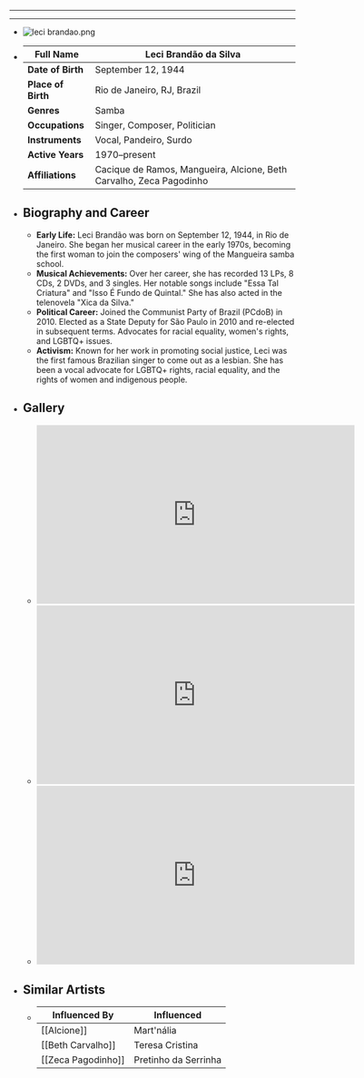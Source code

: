 ---
---



- ---
  ---
- ![leci brandao.png](../assets/leci_brandao_1717739637809_0.png)
- | **Full Name**     | Leci Brandão da Silva                   |
  |-------------------|-------------------------------------------|
  | **Date of Birth** | September 12, 1944                        |
  | **Place of Birth**| Rio de Janeiro, RJ, Brazil                |
  | **Genres**        | Samba                                     |
  | **Occupations**   | Singer, Composer, Politician              |
  | **Instruments**   | Vocal, Pandeiro, Surdo                    |
  | **Active Years**  | 1970–present                              |
  | **Affiliations**  | Cacique de Ramos, Mangueira, Alcione, Beth Carvalho, Zeca Pagodinho |
- ## **Biography and Career**
	- **Early Life:** Leci Brandão was born on September 12, 1944, in Rio de Janeiro. She began her musical career in the early 1970s, becoming the first woman to join the composers' wing of the Mangueira samba school.
	- **Musical Achievements:** Over her career, she has recorded 13 LPs, 8 CDs, 2 DVDs, and 3 singles. Her notable songs include "Essa Tal Criatura" and "Isso É Fundo de Quintal." She has also acted in the telenovela "Xica da Silva."
	- **Political Career:** Joined the Communist Party of Brazil (PCdoB) in 2010. Elected as a State Deputy for São Paulo in 2010 and re-elected in subsequent terms. Advocates for racial equality, women's rights, and LGBTQ+ issues.
	- **Activism:** Known for her work in promoting social justice, Leci was the first famous Brazilian singer to come out as a lesbian. She has been a vocal advocate for LGBTQ+ rights, racial equality, and the rights of women and indigenous people.
- ## **Gallery**
	- <iframe width="560" height="315" src="https://www.youtube.com/embed/hSXIO0t4OlQ?si=lK4iKiURahGBGzR1" title="YouTube video player" frameborder="0" allow="accelerometer; autoplay; clipboard-write; encrypted-media; gyroscope; picture-in-picture; web-share" referrerpolicy="strict-origin-when-cross-origin" allowfullscreen></iframe>
	- <iframe width="560" height="315" src="https://www.youtube.com/embed/oRCB7fTpl3Y?si=oIZ2HH14WVpMb_dg" title="YouTube video player" frameborder="0" allow="accelerometer; autoplay; clipboard-write; encrypted-media; gyroscope; picture-in-picture; web-share" referrerpolicy="strict-origin-when-cross-origin" allowfullscreen></iframe>
	- <iframe width="560" height="315" src="https://www.youtube.com/embed/GPGEW0UMJl8?si=ineofu21fmMi-4zy" title="YouTube video player" frameborder="0" allow="accelerometer; autoplay; clipboard-write; encrypted-media; gyroscope; picture-in-picture; web-share" referrerpolicy="strict-origin-when-cross-origin" allowfullscreen></iframe>
- ## **Similar Artists**
	- | Influenced By       | Influenced                    |
	  |---------------------|-------------------------------|
	  | [[Alcione]]         | Mart'nália                    |
	  | [[Beth Carvalho]]   | Teresa Cristina               |
	  | [[Zeca Pagodinho]]  | Pretinho da Serrinha          |